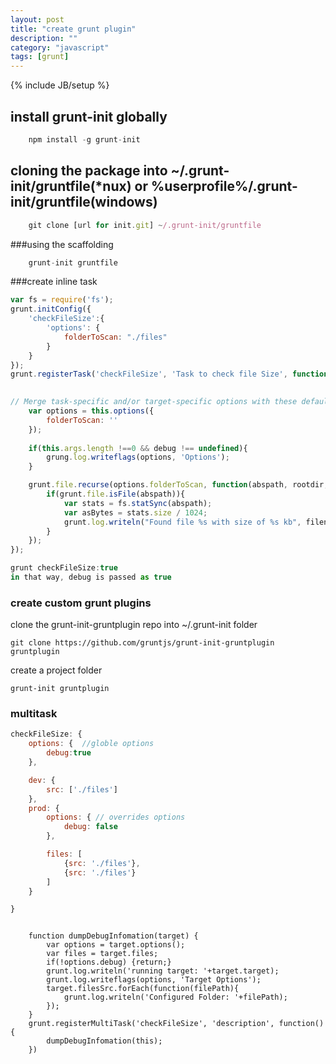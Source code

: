 ```yaml
---
layout: post
title: "create grunt plugin"
description: ""
category: "javascript"
tags: [grunt]
---
```

{% include JB/setup %}


## install grunt-init globally

```javascript
	npm install -g grunt-init
```

## cloning the package into ~/.grunt-init/gruntfile(*nux) or %userprofile%/.grunt-init/gruntfile(windows)

```javascript
	git clone [url for init.git] ~/.grunt-init/gruntfile
```

###using the scaffolding

```javascript
	grunt-init gruntfile
```


###create inline task

```javascript
var fs = require('fs');
grunt.initConfig({
	'checkFileSize':{
		'options': {
			folderToScan: "./files"
		}
	}
});	
grunt.registerTask('checkFileSize', 'Task to check file Size', function(debug){ //the debug parameter is passed into callback in the commandline
	

// Merge task-specific and/or target-specific options with these defaults.
	var options = this.options({
		folderToScan: ''
	});
	
	if(this.args.length !==0 && debug !== undefined){
		grung.log.writeflags(options, 'Options');
	}

	grunt.file.recurse(options.folderToScan, function(abspath, rootdir, subdir, filename){
		if(grunt.file.isFile(abspath)){
			var stats = fs.statSync(abspath);
			var asBytes = stats.size / 1024;
			grunt.log.writeln("Found file %s with size of %s kb", filename, asBytes);
		}
	});
});

grunt checkFileSize:true
in that way, debug is passed as true

```

### create custom grunt plugins

clone the grunt-init-gruntplugin repo into ~/.grunt-init folder

```
git clone https://github.com/gruntjs/grunt-init-gruntplugin gruntplugin
```
create a project folder
```
grunt-init gruntplugin
```

### multitask

```javascript
checkFileSize: {
	options: {  //globle options
		debug:true
	},

	dev: {
		src: ['./files']
	},
	prod: {
		options: { // overrides options
			debug: false		
		},

		files: [
			{src: './files'},
			{src: './files'}
		]
	}

}
```

```

	function dumpDebugInfomation(target) {
		var options = target.options();
		var files = target.files;
		if(!options.debug) {return;}
		grunt.log.writeln('running target: '+target.target);
		grunt.log.writeflags(options, 'Target Options');
		target.filesSrc.forEach(function(filePath){
			grunt.log.writeln('Configured Folder: '+filePath);
		});
	}
	grunt.registerMultiTask('checkFileSize', 'description', function(){
		dumpDebugInfomation(this);
	})
```